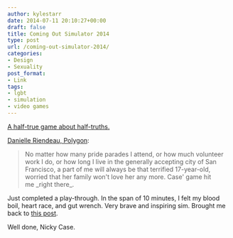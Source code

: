 ```yaml
---
author: kylestarr
date: 2014-07-11 20:10:27+00:00
draft: false
title: Coming Out Simulator 2014
type: post
url: /coming-out-simulator-2014/
categories:
- Design
- Sexuality
post_format:
- Link
tags:
- lgbt
- simulation
- video games
---
```


[A half-true game about half-truths.](http://ncase.itch.io/coming-out-simulator-2014)

[Danielle Riendeau, Polygon](http://www.polygon.com/2014/7/11/5887909/coming-out-simulator-2014-gay-gaming):


<blockquote>No matter how many pride parades I attend, or how much volunteer work I do, or how long I live in the generally accepting city of San Francisco, a part of me will always be that terrified 17-year-old, worried that her family won't love her any more. Case' game hit me _right there_.</blockquote>


Just completed a play-through. In the span of 10 minutes, I felt my blood boil, heart race, and gut wrench. Very brave and inspiring sim. Brought me back to [this post](http://tsogaming.com/2014/07/01/bioware-intros-first-gay-male-character/).

Well done, Nicky Case.

